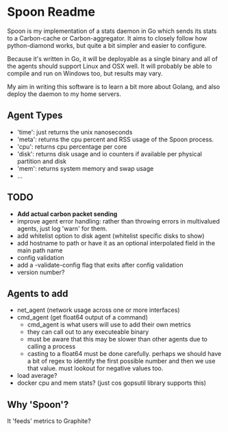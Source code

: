 # Spoon Readme

Spoon is my implementation of a stats daemon
in Go which sends its stats to a Carbon-cache or Carbon-aggregator. It aims to
closely follow how python-diamond works, but quite a bit simpler and easier to
configure.

Because it's written in Go, it will be deployable as a single binary and all of
the agents should support Linux and OSX well. It will probably be able to
compile and run on Windows too, but results may vary.

My aim in writing this software is to learn a bit more about Golang, and also
deploy the daemon to my home servers.

## Agent Types

- 'time': just returns the unix nanoseconds
- 'meta': returns the cpu percent and RSS usage of the Spoon process.
- 'cpu': returns cpu percentage per core
- 'disk': returns disk usage and io counters if available per physical partition and disk
- 'mem': returns system memory and swap usage
- ...

## TODO

- **Add actual carbon packet sending**
- improve agent error handling:
    rather than throwing errors in multivalued agents, just log 'warn' for them.
- add whitelist option to disk agent (whitelist specific disks to show)
- add hostname to path or have it as an optional interpolated field in the main path name
- config validation
- add a -validate-config flag that exits after config validation
- version number?

## Agents to add

- net_agent (network usage across one or more interfaces)
- cmd_agent (get float64 output of a command)
    - cmd_agent is what users will use to add their own metrics
    - they can call out to any executeable binary
    - must be aware that this may be slower than other agents due to calling
        a process
    - casting to a float64 must be done carefully. perhaps we should have a bit
        of regex to identify the first possible number and then we use that
        value. must lookout for negative values too.
- load average?
- docker cpu and mem stats? (just cos gopsutil library supports this)

## Why 'Spoon'?

It 'feeds' metrics to Graphite?
